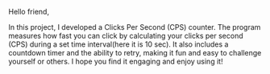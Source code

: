 Hello friend,

In this project, I developed a Clicks Per Second (CPS) counter. The program measures how fast you can click by calculating your clicks per second (CPS) during a set time interval(here it is 10 sec). It also includes a countdown timer and the ability to retry, making it fun and easy to challenge yourself or others. I hope you find it engaging and enjoy using it!
